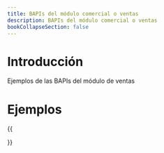 ```yaml
---
title: BAPIs del módulo comercial o ventas
description: BAPIs del módulo comercial o ventas
bookCollapseSection: false
---
```


# Introducción

Ejemplos de las BAPIs del módulo de ventas

# Ejemplos 

{{<section>}}